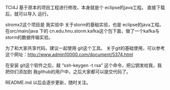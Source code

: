 TCI4J 基于原本的项目工程进行修改，本身就是个 eclipse的java工程。 直接下载后，就可以导入 运行。

stromx2这个项目是 我实验中 关于storm的基础实验，也是 eclipse的java工程。
在src/main/java 下的 cn.edu.hnu.storm.kafka这个包下面，做了一个kafka与storm的数据传输实验。

为了和大家共享代码，建议一起使用 git这个工具。 关于git的基础使用，可以参考这个网址：http://www.admin10000.com/document/5374.html

在安装 git这个软件之后，敲 “ssh-keygen -t rsa” 这个命令，把公钥发给我，我把你们添加到 我github的用户中，之后大家都可以提交代码了。

README.md 以后会逐步更新，随时关注。
